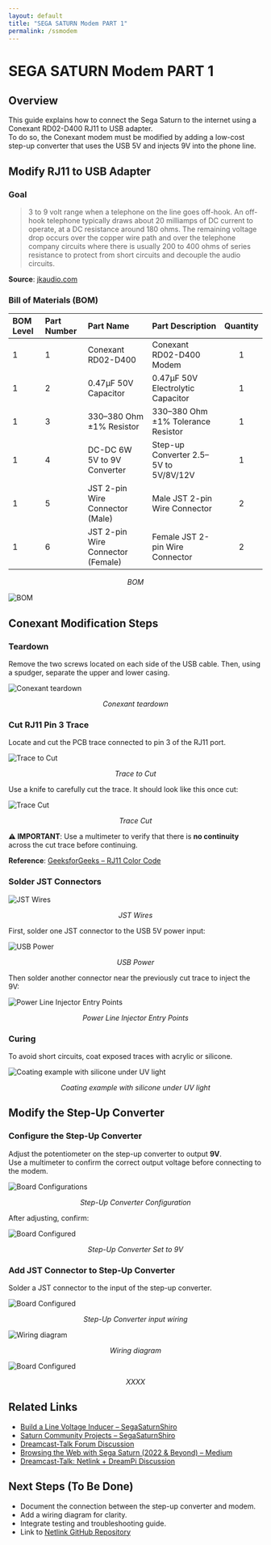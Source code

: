```yaml
---
layout: default
title: "SEGA SATURN Modem PART 1"
permalink: /ssmodem
---
```


# SEGA SATURN Modem PART 1

## Overview

This guide explains how to connect the Sega Saturn to the internet using a Conexant RD02-D400 RJ11 to USB adapter.  
To do so, the Conexant modem must be modified by adding a low-cost step-up converter that uses the USB 5V and injects 9V into the phone line.

## Modify RJ11 to USB Adapter

### Goal

> 3 to 9 volt range when a telephone on the line goes off-hook. An off-hook telephone typically draws about 20 milliamps of DC current to operate, at a DC resistance around 180 ohms. The remaining voltage drop occurs over the copper wire path and over the telephone company circuits where there is usually 200 to 400 ohms of series resistance to protect from short circuits and decouple the audio circuits.

**Source**: [jkaudio.com](https://www.jkaudio.com/article_03.htm)

### Bill of Materials (BOM)

| BOM Level | Part Number | Part Name                         | Part Description                      | Quantity |
|:----------|:------------|:----------------------------------|:--------------------------------------|:--------:|
| 1         | 1           | Conexant RD02-D400                | Conexant RD02-D400 Modem              |    1     |
| 1         | 2           | 0.47µF 50V Capacitor              | 0.47µF 50V Electrolytic Capacitor     |    1     |
| 1         | 3           | 330–380 Ohm ±1% Resistor          | 330–380 Ohm ±1% Tolerance Resistor    |    1     |
| 1         | 4           | DC-DC 6W 5V to 9V Converter       | Step-up Converter 2.5–5V to 5V/8V/12V |    1     |
| 1         | 5           | JST 2-pin Wire Connector (Male)   | Male JST 2-pin Wire Connector         |    2     |
| 1         | 6           | JST 2-pin Wire Connector (Female) | Female JST 2-pin Wire Connector       |    2     |

<p style="text-align:center"><i>BOM</i></p>

![BOM](./assets/img/ssmodem/PXL_20250426_214222355.MP.png)

## Conexant Modification Steps

### Teardown

Remove the two screws located on each side of the USB cable. Then, using a spudger, separate the upper and lower casing.

![Conexant teardown](./assets/img/ssmodem/PXL_20250426_214605849.MP.png)
<p style="text-align:center"><i>Conexant teardown</i></p>

### Cut RJ11 Pin 3 Trace

Locate and cut the PCB trace connected to pin 3 of the RJ11 port.

![Trace to Cut](./assets/img/ssmodem/PXL_20240119_131417114.MP.png)
<p style="text-align:center"><i>Trace to Cut</i></p>

Use a knife to carefully cut the trace. It should look like this once cut:

![Trace Cut](./assets/img/ssmodem/2020_0101_010321_005.jpg)
<p style="text-align:center"><i>Trace Cut</i></p>

**⚠️ IMPORTANT**: Use a multimeter to verify that there is **no continuity** across the cut trace before continuing.

**Reference**: [GeeksforGeeks – RJ11 Color Code](https://www.geeksforgeeks.org/rj11-color-code/)

### Solder JST Connectors

![JST Wires](./assets/img/ssmodem/PXL_20250426_221529153.MP.jpg)
<p style="text-align:center"><i>JST Wires</i></p>

First, solder one JST connector to the USB 5V power input:

![USB Power](./assets/img/ssmodem/2020_0102_005120_005.jpg)
<p style="text-align:center"><i>USB Power</i></p>

Then solder another connector near the previously cut trace to inject the 9V:

![Power Line Injector Entry Points](./assets/img/ssmodem/2020_0101_013049_005.jpg)
<p style="text-align:center"><i>Power Line Injector Entry Points</i></p>

### Curing

To avoid short circuits, coat exposed traces with acrylic or silicone.

![Coating example with silicone under UV light](./assets/img/ssmodem/2020_0102_020225_005.jpg)
<p style="text-align:center"><i>Coating example with silicone under UV light</i></p>

## Modify the Step-Up Converter

### Configure the Step-Up Converter

Adjust the potentiometer on the step-up converter to output **9V**.  
Use a multimeter to confirm the correct output voltage before connecting to the modem.

![Board Configurations](./assets/img/ssmodem/2020_0101_013807_005.jpg)
<p style="text-align:center"><i>Step-Up Converter Configuration</i></p>

After adjusting, confirm:

![Board Configured](./assets/img/ssmodem/2020_0101_000424_005.jpg)
<p style="text-align:center"><i>Step-Up Converter Set to 9V</i></p>

### Add JST Connector to Step-Up Converter

Solder a JST connector to the input of the step-up converter.

![Board Configured](./assets/img/ssmodem/2020_0102_033201_004.jpg)
<p style="text-align:center"><i>Step-Up Converter input wiring</i></p>

![Wiring diagram](./assets/img/ssmodem/1_diagram.png)
<p style="text-align:center"><i>Wiring diagram</i></p>

![Board Configured](./assets/img/ssmodem/2020_0102_043141_004.jpg)
<p style="text-align:center"><i>XXXX</i></p>


## Related Links

- [Build a Line Voltage Inducer – SegaSaturnShiro](https://www.segasaturnshiro.com/guide-build-a-line-voltage-inducer/)
- [Saturn Community Projects – SegaSaturnShiro](https://www.segasaturnshiro.com/saturn-community-projects/online-play/)
- [Dreamcast-Talk Forum Discussion](https://www.dreamcast-talk.com/forum/viewtopic.php?t=12731)
- [Browsing the Web with Sega Saturn (2022 & Beyond) – Medium](https://jackrafter.medium.com/tutorial-on-browsing-the-web-with-sega-saturn-and-planetweb-browser-in-2022-and-beyond-79dbab82b198)
- [Dreamcast-Talk: Netlink + DreamPi Discussion](https://dreamcast-talk.com/forum/viewtopic.php?t=8453)

## Next Steps (To Be Done)

- Document the connection between the step-up converter and modem.
- Add a wiring diagram for clarity.
- Integrate testing and troubleshooting guide.
- Link to [Netlink GitHub Repository](https://github.com/eaudunord/Netlink/)
